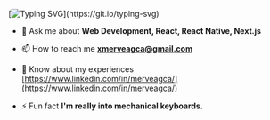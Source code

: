 [![Typing SVG](https://readme-typing-svg.herokuapp.com?font=Fira+Code&duration=2000&pause=1000&color=F79A00&random=false&width=435&lines=Hey!+%F0%9F%91%8B++I'm++Merve.;I'm+a+Senior+Frontend+Developer.)](https://git.io/typing-svg)

- 💬 Ask me about **Web Development, React, React Native, Next.js**

- 📫 How to reach me **xmerveagca@gmail.com**

- 📄 Know about my experiences [https://www.linkedin.com/in/merveagca/](https://www.linkedin.com/in/merveagca/)

- ⚡ Fun fact **I'm really into mechanical keyboards.**

